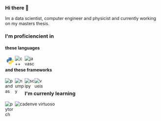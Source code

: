 ### Hi there 👋

Im a data scientist, computer engineer and physicist and currently working on my masters thesis.

### I'm proficiencient in

#### these languages
<img align="left" height="32" width="32" alt="python" src="https://raw.githubusercontent.com/github/explore/80688e429a7d4ef2fca1e82350fe8e3517d3494d/topics/python/python.png" />
<img align="left" height="32" width="32" alt="c++" src="https://unpkg.com/simple-icons@v5/icons/cplusplus.svg" />
<img align="left" height="32" width="32" alt="javascript" src="https://unpkg.com/simple-icons@v5/icons/javascript.svg" />

<br />

#### and these frameworks
<img align="left" width="32" alt="pandas" src="https://unpkg.com/simple-icons@v5/icons/pandas.svg" />
<img align="left" width="32" alt="numpy" src="https://unpkg.com/simple-icons@v5/icons/numpy.svg" />
<img align="left" width="32" alt="scipy" src="https://unpkg.com/simple-icons@v5/icons/scipy.svg" />

<img align="left" height="32" width="32" alt="vuejs" src="https://unpkg.com/simple-icons@v5/icons/vuedotjs.svg" />


<br />

### I'm currenly learning
<img align="left" width="32" alt="pytorch" src="https://unpkg.com/simple-icons@v5/icons/pytorch.svg" />
<img align="left" height="20" alt="cadenve virtuoso" src="https://upload.wikimedia.org/wikipedia/commons/4/48/Cadence-Logo.svg" />



<!--
**acereca/acereca** is a ✨ _special_ ✨ repository because its `README.md` (this file) appears on your GitHub profile.

Here are some ideas to get you started:

- 🔭 I’m currently working on ...
- 🌱 I’m currently learning ...
- 👯 I’m looking to collaborate on ...
- 🤔 I’m looking for help with ...
- 💬 Ask me about ...
- 📫 How to reach me: ...
- 😄 Pronouns: ...
- ⚡ Fun fact: ...
-->
